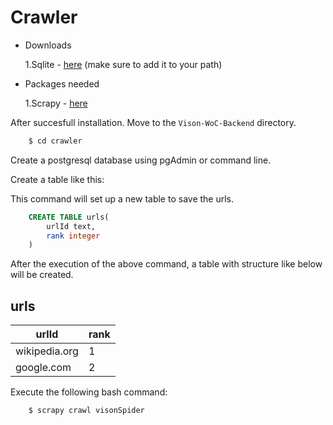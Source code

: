 # Crawler

- Downloads

    1.Sqlite - [here](https://www.postgresql.org/download/) (make sure to add it to your path)

- Packages needed

    1.Scrapy - [here](https://docs.scrapy.org/en/latest/intro/install.html)

After succesfull installation. Move to the `Vison-WoC-Backend` directory.

```bash
    $ cd crawler
```
Create a postgresql database using pgAdmin or command line.

Create a table like this:

This command will set up a new table to save the urls.

```sql
    CREATE TABLE urls(
        urlId text,
        rank integer
    )
```
After the execution of the above command, a table with structure like below will be created.

## urls
|urlId | rank|
|------|-----|
|wikipedia.org|1|
|google.com|2|

Execute the following bash command:

```bash
    $ scrapy crawl visonSpider
```
